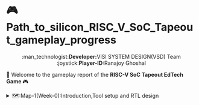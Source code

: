 # :video_game: Path_to_silicon_RISC_V_SoC_Tapeout_gameplay_progress
<div align="center">:man_technologist:<b>Developer:</b>VlSI SYSTEM DESIGN(VSD) Team</div>
<div align="center">:joystick:<b>Player-ID:</b>Ranajoy Ghoshal</div>

:rocket: Welcome to the gameplay report of the <b> RISC-V SoC Tapeout EdTech Game </b> :video_game:
<details>
  <summary>🗺️:Map-1(Week-0):Introduction,Tool setup and RTL design</summary>

  ## 🗺️: Map-1(Week-0):Introduction,Tool setup and RTL design
  <details>
  <summary>:checkered_flag:Level-1(Day-0):Inauguration call and program overview </summary>
    
  ##  :checkered_flag:Level-1(Day-0):Inauguration call and program overview
  </details>
</details>
